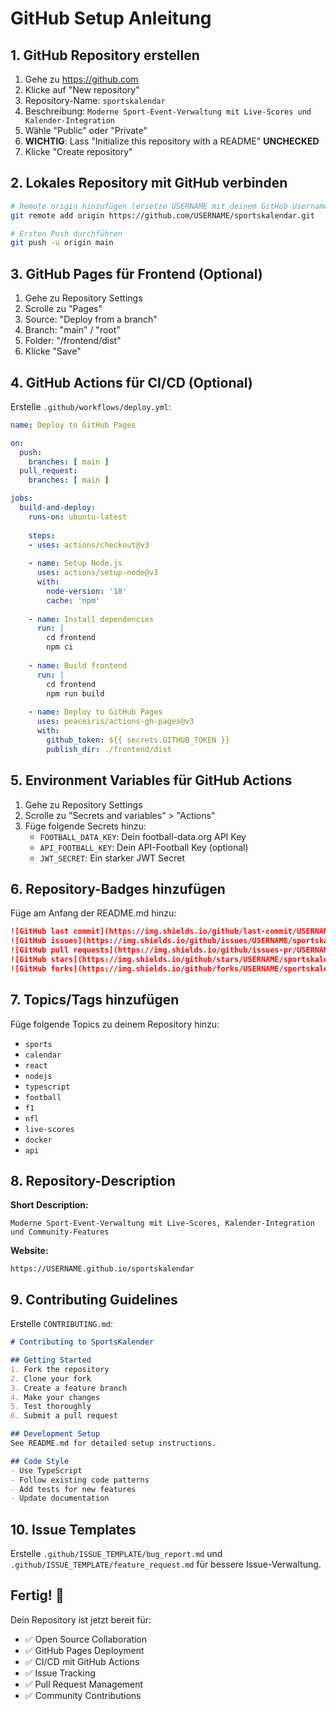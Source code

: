 # GitHub Setup Anleitung

## 1. GitHub Repository erstellen

1. Gehe zu https://github.com
2. Klicke auf "New repository"
3. Repository-Name: `sportskalendar`
4. Beschreibung: `Moderne Sport-Event-Verwaltung mit Live-Scores und Kalender-Integration`
5. Wähle "Public" oder "Private"
6. **WICHTIG**: Lass "Initialize this repository with a README" **UNCHECKED**
7. Klicke "Create repository"

## 2. Lokales Repository mit GitHub verbinden

```bash
# Remote origin hinzufügen (ersetze USERNAME mit deinem GitHub-Username)
git remote add origin https://github.com/USERNAME/sportskalendar.git

# Ersten Push durchführen
git push -u origin main
```

## 3. GitHub Pages für Frontend (Optional)

1. Gehe zu Repository Settings
2. Scrolle zu "Pages"
3. Source: "Deploy from a branch"
4. Branch: "main" / "root"
5. Folder: "/frontend/dist"
6. Klicke "Save"

## 4. GitHub Actions für CI/CD (Optional)

Erstelle `.github/workflows/deploy.yml`:

```yaml
name: Deploy to GitHub Pages

on:
  push:
    branches: [ main ]
  pull_request:
    branches: [ main ]

jobs:
  build-and-deploy:
    runs-on: ubuntu-latest
    
    steps:
    - uses: actions/checkout@v3
    
    - name: Setup Node.js
      uses: actions/setup-node@v3
      with:
        node-version: '18'
        cache: 'npm'
    
    - name: Install dependencies
      run: |
        cd frontend
        npm ci
    
    - name: Build frontend
      run: |
        cd frontend
        npm run build
    
    - name: Deploy to GitHub Pages
      uses: peaceiris/actions-gh-pages@v3
      with:
        github_token: ${{ secrets.GITHUB_TOKEN }}
        publish_dir: ./frontend/dist
```

## 5. Environment Variables für GitHub Actions

1. Gehe zu Repository Settings
2. Scrolle zu "Secrets and variables" > "Actions"
3. Füge folgende Secrets hinzu:
   - `FOOTBALL_DATA_KEY`: Dein football-data.org API Key
   - `API_FOOTBALL_KEY`: Dein API-Football Key (optional)
   - `JWT_SECRET`: Ein starker JWT Secret

## 6. Repository-Badges hinzufügen

Füge am Anfang der README.md hinzu:

```markdown
![GitHub last commit](https://img.shields.io/github/last-commit/USERNAME/sportskalendar)
![GitHub issues](https://img.shields.io/github/issues/USERNAME/sportskalendar)
![GitHub pull requests](https://img.shields.io/github/issues-pr/USERNAME/sportskalendar)
![GitHub stars](https://img.shields.io/github/stars/USERNAME/sportskalendar)
![GitHub forks](https://img.shields.io/github/forks/USERNAME/sportskalendar)
```

## 7. Topics/Tags hinzufügen

Füge folgende Topics zu deinem Repository hinzu:
- `sports`
- `calendar`
- `react`
- `nodejs`
- `typescript`
- `football`
- `f1`
- `nfl`
- `live-scores`
- `docker`
- `api`

## 8. Repository-Description

**Short Description:**
```
Moderne Sport-Event-Verwaltung mit Live-Scores, Kalender-Integration und Community-Features
```

**Website:**
```
https://USERNAME.github.io/sportskalendar
```

## 9. Contributing Guidelines

Erstelle `CONTRIBUTING.md`:

```markdown
# Contributing to SportsKalender

## Getting Started
1. Fork the repository
2. Clone your fork
3. Create a feature branch
4. Make your changes
5. Test thoroughly
6. Submit a pull request

## Development Setup
See README.md for detailed setup instructions.

## Code Style
- Use TypeScript
- Follow existing code patterns
- Add tests for new features
- Update documentation
```

## 10. Issue Templates

Erstelle `.github/ISSUE_TEMPLATE/bug_report.md` und `.github/ISSUE_TEMPLATE/feature_request.md` für bessere Issue-Verwaltung.

## Fertig! 🎉

Dein Repository ist jetzt bereit für:
- ✅ Open Source Collaboration
- ✅ GitHub Pages Deployment
- ✅ CI/CD mit GitHub Actions
- ✅ Issue Tracking
- ✅ Pull Request Management
- ✅ Community Contributions








